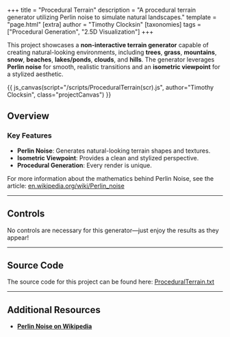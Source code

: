 +++
title = "Procedural Terrain"
description = "A procedural terrain generator utilizing Perlin noise to simulate natural landscapes."
template = "page.html"
[extra]
author = "Timothy Clocksin"
[taxonomies]
tags = ["Procedural Generation",  "2.5D Visualization"]
+++

This project showcases a **non-interactive terrain generator** capable of creating natural-looking environments, including **trees**, **grass**, **mountains**, **snow**, **beaches**, **lakes/ponds**, **clouds**, and **hills**. The generator leverages **Perlin noise** for smooth, realistic transitions and an **isometric viewpoint** for a stylized aesthetic.

{{ js_canvas(script="/scripts/ProceduralTerrain(scr).js", author="Timothy Clocksin", class="projectCanvas") }}

## Overview

### Key Features

- **Perlin Noise**: Generates natural-looking terrain shapes and textures.
- **Isometric Viewpoint**: Provides a clean and stylized perspective.
- **Procedural Generation**: Every render is unique.

For more information about the mathematics behind Perlin Noise, see the article:
[en.wikipedia.org/wiki/Perlin_noise](https://en.wikipedia.org/wiki/Perlin_noise)

---

## Controls

No controls are necessary for this generator—just enjoy the results as they appear!

---

## Source Code

The source code for this project can be found here:
[ProceduralTerrain.txt](../Files/ProceduralTerrain.txt)

---

## Additional Resources

- **[Perlin Noise on Wikipedia](https://en.wikipedia.org/wiki/Perlin_noise)**
